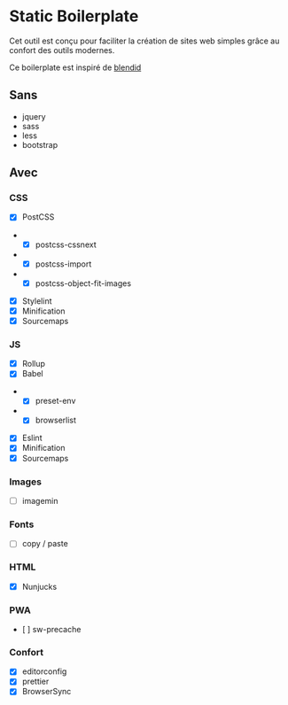 # Static Boilerplate
Cet outil est conçu pour faciliter la création de sites web simples grâce au confort des outils modernes.

Ce boilerplate est inspiré de [blendid](https://github.com/vigetlabs/blendid)


## Sans
- jquery
- sass
- less
- bootstrap

## Avec

### CSS
- [x] PostCSS
- - [x] postcss-cssnext
- - [x] postcss-import
- - [x] postcss-object-fit-images
- [x] Stylelint
- [x] Minification
- [x] Sourcemaps

### JS
- [x] Rollup
- [x] Babel
- - [x] preset-env
- - [x] browserlist
- [x] Eslint
- [x] Minification
- [x] Sourcemaps

### Images
- [ ] imagemin

### Fonts
- [ ] copy / paste

### HTML
- [x] Nunjucks

### PWA
- [ ] sw-precache

### Confort
- [x] editorconfig
- [x] prettier
- [x] BrowserSync
